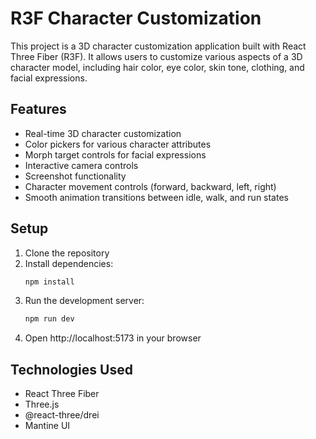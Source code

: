 # R3F Character Customization

This project is a 3D character customization application built with React Three Fiber (R3F). It allows users to customize various aspects of a 3D character model, including hair color, eye color, skin tone, clothing, and facial expressions.

## Features

- Real-time 3D character customization
- Color pickers for various character attributes
- Morph target controls for facial expressions
- Interactive camera controls
- Screenshot functionality
- Character movement controls (forward, backward, left, right)
- Smooth animation transitions between idle, walk, and run states

## Setup

1. Clone the repository
2. Install dependencies:
   ```bash
   npm install
   ```
3. Run the development server:
   ```bash
   npm run dev
   ```
4. Open http://localhost:5173 in your browser

## Technologies Used

- React Three Fiber
- Three.js
- @react-three/drei
- Mantine UI

